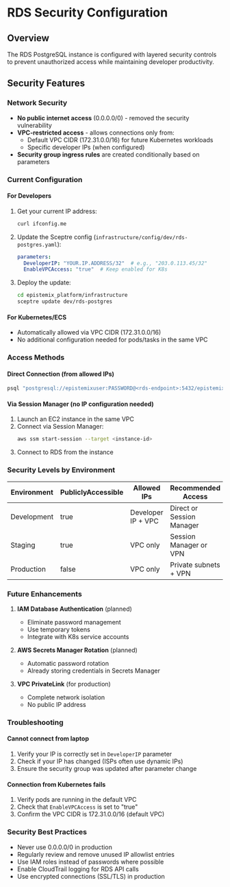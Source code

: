 # RDS Security Configuration

## Overview
The RDS PostgreSQL instance is configured with layered security controls to prevent unauthorized access while maintaining developer productivity.

## Security Features

### Network Security
- **No public internet access** (0.0.0.0/0) - removed the security vulnerability
- **VPC-restricted access** - allows connections only from:
  - Default VPC CIDR (172.31.0.0/16) for future Kubernetes workloads
  - Specific developer IPs (when configured)
- **Security group ingress rules** are created conditionally based on parameters

### Current Configuration

#### For Developers
1. Get your current IP address:
   ```bash
   curl ifconfig.me
   ```

2. Update the Sceptre config (`infrastructure/config/dev/rds-postgres.yaml`):
   ```yaml
   parameters:
     DeveloperIP: "YOUR.IP.ADDRESS/32"  # e.g., "203.0.113.45/32"
     EnableVPCAccess: "true"  # Keep enabled for K8s
   ```

3. Deploy the update:
   ```bash
   cd epistemix_platform/infrastructure
   sceptre update dev/rds-postgres
   ```

#### For Kubernetes/ECS
- Automatically allowed via VPC CIDR (172.31.0.0/16)
- No additional configuration needed for pods/tasks in the same VPC

### Access Methods

#### Direct Connection (from allowed IPs)
```bash
psql "postgresql://epistemixuser:PASSWORD@<rds-endpoint>:5432/epistemixdb"
```

#### Via Session Manager (no IP configuration needed)
1. Launch an EC2 instance in the same VPC
2. Connect via Session Manager:
   ```bash
   aws ssm start-session --target <instance-id>
   ```
3. Connect to RDS from the instance

### Security Levels by Environment

| Environment | PubliclyAccessible | Allowed IPs | Recommended Access |
|------------|-------------------|-------------|-------------------|
| Development | true | Developer IP + VPC | Direct or Session Manager |
| Staging | true | VPC only | Session Manager or VPN |
| Production | false | VPC only | Private subnets + VPN |

### Future Enhancements

1. **IAM Database Authentication** (planned)
   - Eliminate password management
   - Use temporary tokens
   - Integrate with K8s service accounts

2. **AWS Secrets Manager Rotation** (planned)
   - Automatic password rotation
   - Already storing credentials in Secrets Manager

3. **VPC PrivateLink** (for production)
   - Complete network isolation
   - No public IP address

### Troubleshooting

#### Cannot connect from laptop
1. Verify your IP is correctly set in `DeveloperIP` parameter
2. Check if your IP has changed (ISPs often use dynamic IPs)
3. Ensure the security group was updated after parameter change

#### Connection from Kubernetes fails
1. Verify pods are running in the default VPC
2. Check that `EnableVPCAccess` is set to "true"
3. Confirm the VPC CIDR is 172.31.0.0/16 (default VPC)

### Security Best Practices
- Never use 0.0.0.0/0 in production
- Regularly review and remove unused IP allowlist entries
- Use IAM roles instead of passwords where possible
- Enable CloudTrail logging for RDS API calls
- Use encrypted connections (SSL/TLS) in production